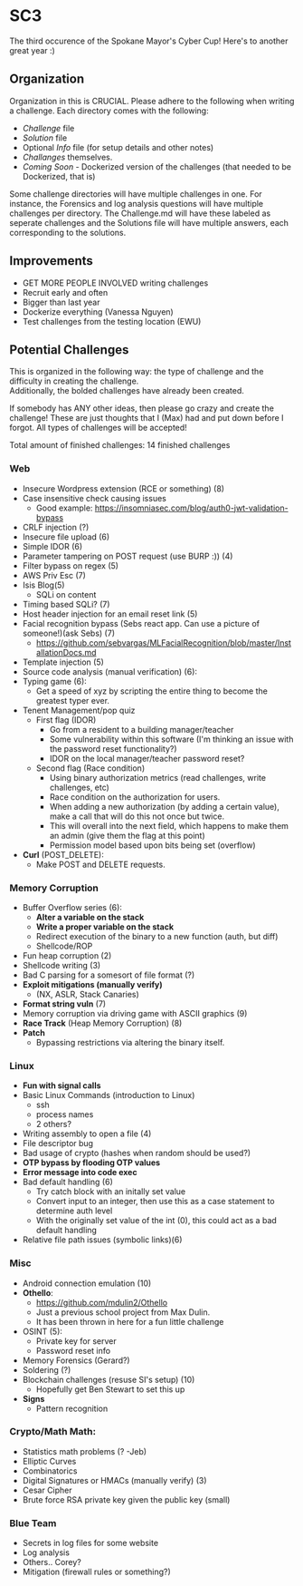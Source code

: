 # SC3
The third occurence of the Spokane Mayor's Cyber Cup! Here's to another great year :)  
  
## Organization 
Organization in this is CRUCIAL. Please adhere to the following when writing a challenge. Each directory comes with the following: 
- *Challenge* file
- *Solution* file
- Optional *Info* file (for setup details and other notes) 
- *Challanges* themselves. 
- *Coming Soon* - Dockerized version of the challenges (that needed to be Dockerized, that is) 

Some challenge directories will have multiple challenges in one. For instance, the Forensics and log analysis questions will have multiple challenges per directory. The Challenge.md will have these labeled as seperate challenges and the Solutions file will have multiple answers, each corresponding to the solutions.    


## Improvements 
- GET MORE PEOPLE INVOLVED writing challenges
- Recruit early and often 
- Bigger than last year 
- Dockerize everything (Vanessa Nguyen) 
- Test challenges from the testing location (EWU) 

## Potential Challenges 
This is organized in the following way: the type of challenge and the difficulty in creating the challenge.   
Additionally, the bolded challenges have already been created.   
  
If somebody has ANY other ideas, then please go crazy and create the challenge! These are just thoughts that I (Max) had and put down before I forgot. All types of challenges will be accepted!  
  
Total amount of finished challenges: 14 finished challenges


### Web 
- Insecure Wordpress extension (RCE or something) (8)
- Case insensitive check causing issues 
	- Good example: https://insomniasec.com/blog/auth0-jwt-validation-bypass
- CRLF injection (?)
- Insecure file upload (6)
- Simple IDOR (6)
- Parameter tampering on POST request (use BURP :)) (4)
- Filter bypass on regex (5)
- AWS Priv Esc (7)
- Isis Blog(5) 
	- SQLi on content
- Timing based SQLi? (7) 
- Host header injection for an email reset link (5)
- Facial recognition bypass (Sebs react app. Can use a picture of someone!)(ask Sebs) (7)
	- https://github.com/sebvargas/MLFacialRecognition/blob/master/InstallationDocs.md
- Template injection (5)
- Source code analysis (manual verification) (6):
- Typing game (6): 
	- Get a speed of xyz by scripting the entire thing to become the greatest typer ever. 
- Tenent Management/pop quiz
	- First flag (IDOR) 
		- Go from a resident to a building manager/teacher
		- Some vulnerability within this software (I'm thinking an issue with the password reset functionality?) 
		- IDOR on the local manager/teacher password reset? 
	- Second flag (Race condition) 
		- Using binary authorization metrics (read challenges, write challenges, etc) 
		- Race condition on the authorization for users. 
		- When adding a new authorization (by adding a certain value), make a call that will do this not once but twice.
		- This will overall into the next field, which happens to make them an admin (give them the flag at this point) 
		- Permission model based upon bits being set (overflow)
- **Curl** (POST_DELETE): 
	- Make POST and DELETE requests.
		
### Memory Corruption
- Buffer Overflow series (6): 
	- **Alter a variable on the stack** 
	- **Write a proper variable on the stack**
	- Redirect execution of the binary to a new function (auth, but diff) 
	- Shellcode/ROP
- Fun heap corruption (2)
- Shellcode writing (3)
- Bad C parsing for a somesort of file format (?)
- **Exploit mitigations (manually verify)**
	- (NX, ASLR, Stack Canaries)
- **Format string vuln** (7) 
- Memory corruption via driving game with ASCII graphics  (9) 
- **Race Track** (Heap Memory Corruption) (8) 
- **Patch**
	- Bypassing restrictions via altering the binary itself.
### Linux
- **Fun with signal calls**
- Basic Linux Commands (introduction to Linux) 
	- ssh 
	- process names 
	- 2 others? 
- Writing assembly to open a file (4) 
- File descriptor bug
- Bad usage of crypto (hashes when random should be used?) 
- **OTP bypass by flooding OTP values** 
- **Error message into code exec**
- Bad default handling (6) 
  - Try catch block with an initally set value
  - Convert input to an integer, then use this as a case statement to determine auth level
  - With the originally set value of the int (0), this could act as a bad default handling
- Relative file path issues (symbolic links)(6)

### Misc
- Android connection emulation (10)
- **Othello**:
	- https://github.com/mdulin2/Othello
	- Just a previous school project from Max Dulin. 
	- It has been thrown in here for a fun little challenge
- OSINT (5):
	- Private key for server 
	- Password reset info
- Memory Forensics (Gerard?) 
- Soldering (?) 
- Blockchain challenges (resuse SI's setup) (10)
	- Hopefully get Ben Stewart to set this up
- **Signs** 
	- Pattern recognition

### Crypto/Math Math: 
- Statistics math problems (? -Jeb)
- Elliptic Curves
- Combinatorics
- Digital Signatures or HMACs (manually verify) (3)
- Cesar Cipher 
- Brute force RSA private key given the public key (small) 


### Blue Team 
- Secrets in log files for some website 
- Log analysis 
- Others.. Corey? 
- Mitigation (firewall rules or something?) 
